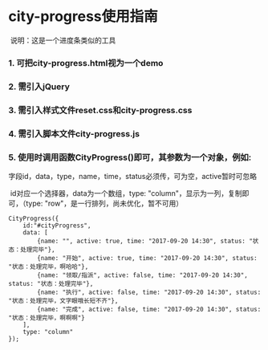 # city-progress使用指南

​    说明：这是一个进度条类似的工具

### 1.  可把city-progress.html视为一个demo

### 2.  需引入jQuery

### 3.  需引入样式文件reset.css和city-progress.css

### 4.  需引入脚本文件city-progress.js

### 5. 使用时调用函数CityProgress()即可，其参数为一个对象，例如:

​    字段id，data，type，name，time，status必须传，可为空，active暂时可忽略

​    id对应一个选择器，data为一个数组，type: "column"，显示为一列，复制即可，（type: "row"，是一行排列，尚未优化，暂不可用）

````
CityProgress({
    id:"#cityProgress",
    data: [
        {name: "", active: true, time: "2017-09-20 14:30", status: "状态：处理完毕"},
        {name: "开始", active: true, time: "2017-09-20 14:30", status: "状态：处理完毕，啊哈哈"},
        {name: "领取/指派", active: false, time: "2017-09-20 14:30", status: "状态：处理完毕"},
        {name: "执行", active: false, time: "2017-09-20 14:30", status: "状态：处理完毕，文字眼哦长短不齐"},
        {name: "完成", active: false, time: "2017-09-20 14:30", status: "状态：处理完毕，啊啊啊"}
    ],
    type: "column"
});
````